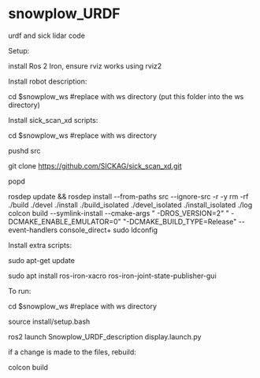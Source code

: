 # snowplow_URDF
urdf and sick lidar code

Setup:

install Ros 2 Iron, ensure rviz works using
rviz2


Install robot description:

cd $snowplow_ws  #replace with ws directory
(put this folder into the ws directory)

Install sick_scan_xd scripts:

cd $snowplow_ws  #replace with ws directory

pushd src

git clone https://github.com/SICKAG/sick_scan_xd.git

popd

rosdep update && rosdep install --from-paths src --ignore-src -r -y
rm -rf ./build ./devel ./install ./build_isolated ./devel_isolated ./install_isolated ./log
colcon build --symlink-install --cmake-args " -DROS_VERSION=2" " -DCMAKE_ENABLE_EMULATOR=0" "-DCMAKE_BUILD_TYPE=Release" --event-handlers console_direct+
sudo ldconfig

Install extra scripts:

sudo apt-get update

sudo apt install ros-iron-xacro ros-iron-joint-state-publisher-gui


To run:

cd $snowplow_ws  #replace with ws directory

source install/setup.bash

ros2 launch Snowplow_URDF_description display.launch.py

if a change is made to the files, rebuild:

colcon build
